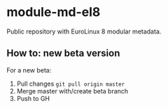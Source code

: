 # module-md-el8

Public repository with EuroLinux 8 modular metadata.

## How to: new beta version

For a new beta:

1. Pull changes `git pull origin master`
2. Merge master with/create beta branch
3. Push to GH
